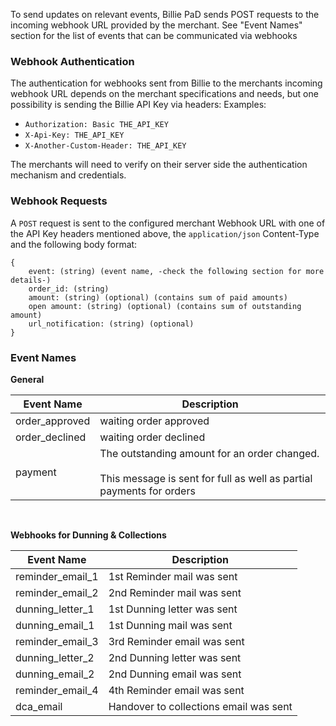 To send updates on relevant events, Billie PaD sends POST requests to the incoming webhook URL provided by the merchant.
See "Event Names" section for the list of events that can be communicated via webhooks

### Webhook Authentication
The authentication for webhooks sent from Billie to the merchants incoming webhook URL depends on the merchant specifications 
and needs, but one possibility is sending the Billie API Key via headers:
Examples:
 - `Authorization: Basic THE_API_KEY`
 - `X-Api-Key: THE_API_KEY`
 - `X-Another-Custom-Header: THE_API_KEY`

The merchants will need to verify on their server side the authentication mechanism and credentials.

### Webhook Requests

A `POST` request is sent to the configured merchant Webhook URL with one of the API Key headers mentioned above,
the `application/json` Content-Type and the following body format:
```
{
    event: (string) (event name, -check the following section for more details-)
    order_id: (string)
    amount: (string) (optional) (contains sum of paid amounts)
	open amount: (string) (optional) (contains sum of outstanding amount)
    url_notification: (string) (optional)
}
```

### Event Names

**General**

| Event Name      | Description                                                                                                                |
|-----------------|----------------------------------------------------------------------------------------------------------------------------|
| order\_approved | waiting order approved                                                                                                     |
| order\_declined | waiting order declined                                                                                                     |
| payment         | The outstanding amount for an order changed. <br><br> This message is sent for full as well as partial payments for orders |

<br>

**Webhooks for Dunning & Collections**

| Event Name       | Description                              |
|------------------|------------------------------------------|
| reminder_email_1 | 1st Reminder mail was sent               |
| reminder_email_2 | 2nd Reminder mail was sent               |
| dunning_letter_1 | 1st Dunning letter was sent              |
| dunning_email_1  | 1st Dunning mail was sent                |
| reminder_email_3 | 3rd Reminder email was sent              |
| dunning_letter_2 | 2nd Dunning letter was sent              |
| dunning_email_2  | 2nd Dunning email was sent               |
| reminder_email_4 | 4th Reminder email was sent              |
| dca_email        | Handover to collections email was sent   |



